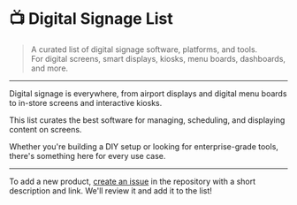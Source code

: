 # 📺 Digital Signage List

> A curated list of digital signage software, platforms, and tools.  
> For digital screens, smart displays, kiosks, menu boards, dashboards, and more.

---

Digital signage is everywhere, from airport displays and digital menu boards to in-store screens and interactive kiosks.

This list curates the best software for managing, scheduling, and displaying content on screens.

Whether you're building a DIY setup or looking for enterprise-grade tools, there's something here for every use case.

---

To add a new product, [create an issue](https://github.com/514sid/digital-signage-list/issues) in the repository with a short description and link. We'll review it and add it to the list!